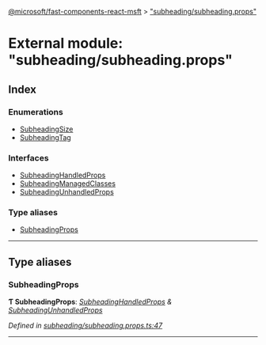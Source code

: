[@microsoft/fast-components-react-msft](../README.md) > ["subheading/subheading.props"](../modules/_subheading_subheading_props_.md)

# External module: "subheading/subheading.props"

## Index

### Enumerations

* [SubheadingSize](../enums/_subheading_subheading_props_.subheadingsize.md)
* [SubheadingTag](../enums/_subheading_subheading_props_.subheadingtag.md)

### Interfaces

* [SubheadingHandledProps](../interfaces/_subheading_subheading_props_.subheadinghandledprops.md)
* [SubheadingManagedClasses](../interfaces/_subheading_subheading_props_.subheadingmanagedclasses.md)
* [SubheadingUnhandledProps](../interfaces/_subheading_subheading_props_.subheadingunhandledprops.md)

### Type aliases

* [SubheadingProps](_subheading_subheading_props_.md#subheadingprops)

---

## Type aliases

<a id="subheadingprops"></a>

###  SubheadingProps

**Ƭ SubheadingProps**: *[SubheadingHandledProps](../interfaces/_subheading_subheading_props_.subheadinghandledprops.md) & [SubheadingUnhandledProps](../interfaces/_subheading_subheading_props_.subheadingunhandledprops.md)*

*Defined in [subheading/subheading.props.ts:47](https://github.com/Microsoft/fast-dna/blob/164dd3ca/packages/fast-components-react-msft/src/subheading/subheading.props.ts#L47)*

___

